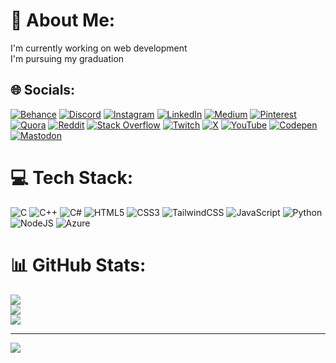 # 💫 About Me:
I'm currently working on web development<br>I'm pursuing my graduation<br>


## 🌐 Socials:
[![Behance](https://img.shields.io/badge/Behance-1769ff?logo=behance&logoColor=white)](https://behance.net/amoghhs652@gmail.com) [![Discord](https://img.shields.io/badge/Discord-%237289DA.svg?logo=discord&logoColor=white)](https://discord.gg/amoghhs) [![Instagram](https://img.shields.io/badge/Instagram-%23E4405F.svg?logo=Instagram&logoColor=white)](https://instagram.com/amogh_h_s) [![LinkedIn](https://img.shields.io/badge/LinkedIn-%230077B5.svg?logo=linkedin&logoColor=white)](https://linkedin.com/in/amogh-h-s-52045a27b) [![Medium](https://img.shields.io/badge/Medium-12100E?logo=medium&logoColor=white)](https://medium.com/@@amoghhs652) [![Pinterest](https://img.shields.io/badge/Pinterest-%23E60023.svg?logo=Pinterest&logoColor=white)](https://pinterest.com/amoghhs652) [![Quora](https://img.shields.io/badge/Quora-%23B92B27.svg?logo=Quora&logoColor=white)](https://quora.com/profile/Amogh-H-S-3) [![Reddit](https://img.shields.io/badge/Reddit-%23FF4500.svg?logo=Reddit&logoColor=white)](https://reddit.com/user/Mammoth_Jury1989) [![Stack Overflow](https://img.shields.io/badge/-Stackoverflow-FE7A16?logo=stack-overflow&logoColor=white)](https://stackoverflow.com/users/@amoghhs652) [![Twitch](https://img.shields.io/badge/Twitch-%239146FF.svg?logo=Twitch&logoColor=white)](https://twitch.tv/amoghhs) [![X](https://img.shields.io/badge/X-black.svg?logo=X&logoColor=white)](https://x.com/@AmoghHS65) [![YouTube](https://img.shields.io/badge/YouTube-%23FF0000.svg?logo=YouTube&logoColor=white)](https://youtube.com/@@Amoghhs123) [![Codepen](https://img.shields.io/badge/Codepen-000000?style=for-the-badge&logo=codepen&logoColor=white)](https://codepen.io/@Amogh-HS) [![Mastodon](https://img.shields.io/badge/-MASTODON-%232B90D9?style=for-the-badge&logo=mastodon&logoColor=white)](https://mastodon.social/@@amoghhs) 

# 💻 Tech Stack:
![C](https://img.shields.io/badge/c-%2300599C.svg?style=for-the-badge&logo=c&logoColor=white) ![C++](https://img.shields.io/badge/c++-%2300599C.svg?style=for-the-badge&logo=c%2B%2B&logoColor=white) ![C#](https://img.shields.io/badge/c%23-%23239120.svg?style=for-the-badge&logo=csharp&logoColor=white) ![HTML5](https://img.shields.io/badge/html5-%23E34F26.svg?style=for-the-badge&logo=html5&logoColor=white) ![CSS3](https://img.shields.io/badge/css3-%231572B6.svg?style=for-the-badge&logo=css3&logoColor=white) ![TailwindCSS](https://img.shields.io/badge/tailwindcss-%2338B2AC.svg?style=for-the-badge&logo=tailwind-css&logoColor=white) ![JavaScript](https://img.shields.io/badge/javascript-%23323330.svg?style=for-the-badge&logo=javascript&logoColor=%23F7DF1E) ![Python](https://img.shields.io/badge/python-3670A0?style=for-the-badge&logo=python&logoColor=ffdd54) ![NodeJS](https://img.shields.io/badge/node.js-6DA55F?style=for-the-badge&logo=node.js&logoColor=white) ![Azure](https://img.shields.io/badge/azure-%230072C6.svg?style=for-the-badge&logo=microsoftazure&logoColor=white)
# 📊 GitHub Stats:
![](https://github-readme-stats.vercel.app/api?username=amoghhs123&theme=react&hide_border=false&include_all_commits=true&count_private=true)<br/>
![](https://github-readme-streak-stats.herokuapp.com/?user=amoghhs123&theme=react&hide_border=false)<br/>
![](https://github-readme-stats.vercel.app/api/top-langs/?username=amoghhs123&theme=react&hide_border=false&include_all_commits=true&count_private=true&layout=compact)

---
[![](https://visitcount.itsvg.in/api?id=amoghhs123&icon=5&color=3)](https://visitcount.itsvg.in)

<!-- Proudly created with GPRM ( https://gprm.itsvg.in ) -->
